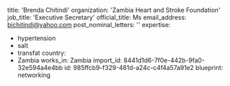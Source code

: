 title: 'Brenda Chitindi'
organization: 'Zambia Heart and Stroke Foundation'
job_title: 'Executive Secretary'
official_title: Ms
email_address: bichitindi@yahoo.com
post_nominal_letters: ''
expertise:
  - hypertension
  - salt
  - transfat
country:
  - Zambia
works_in: Zambia
import_id: 8441d1d6-7f0e-442b-9fa0-32e594a4e4bb
id: 985ffcb9-f329-481d-a24c-c4f4a57a91e2
blueprint: networking
